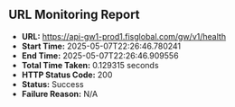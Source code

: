 ## URL Monitoring Report

- **URL:** https://api-gw1-prod1.fisglobal.com/gw/v1/health
- **Start Time:** 2025-05-07T22:26:46.780241
- **End Time:** 2025-05-07T22:26:46.909556
- **Total Time Taken:** 0.129315 seconds
- **HTTP Status Code:** 200
- **Status:** Success
- **Failure Reason:** N/A
